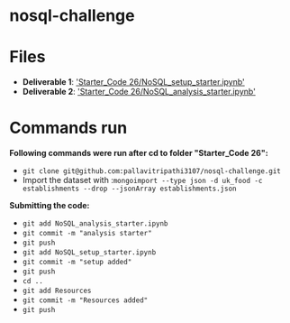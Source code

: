 # nosql-challenge

# Files
* **Deliverable 1**: ['Starter_Code 26/NoSQL_setup_starter.ipynb'](https://github.com/pallavitripathi3107/nosql-challenge/blob/main/Starter_Code%2026/NoSQL_setup_starter.ipynb)
* **Deliverable 2**: ['Starter_Code 26/NoSQL_analysis_starter.ipynb'](https://github.com/pallavitripathi3107/nosql-challenge/blob/main/Starter_Code%2026/NoSQL_analysis_starter.ipynb)

# Commands run
**Following commands were run after cd to folder "Starter_Code 26":**
* `git clone git@github.com:pallavitripathi3107/nosql-challenge.git`
* Import the dataset with :`mongoimport --type json -d uk_food -c establishments --drop --jsonArray establishments.json`

**Submitting the code:**
* `git add NoSQL_analysis_starter.ipynb `
* `git commit -m "analysis starter"`
* `git push`
* `git add NoSQL_setup_starter.ipynb`
* `git commit -m "setup added"`
* `git push`
* `cd ..`
* `git add Resources`
* `git commit -m "Resources added"`
* `git push`

